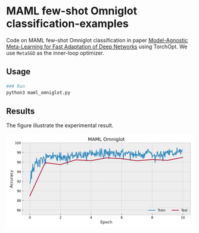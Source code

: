 # MAML few-shot Omniglot classification-examples

Code on MAML few-shot Omniglot classification in paper [Model-Agnostic Meta-Learning for Fast Adaptation of Deep Networks](https://arxiv.org/abs/1703.03400) using TorchOpt. We use `MetaSGD` as the inner-loop optimizer.

## Usage

```bash
### Run
python3 maml_omniglot.py
```

## Results

The figure illustrate the experimental result.

<div align=center>
  <img src="./maml-accs.png" width="800" />
</div>
